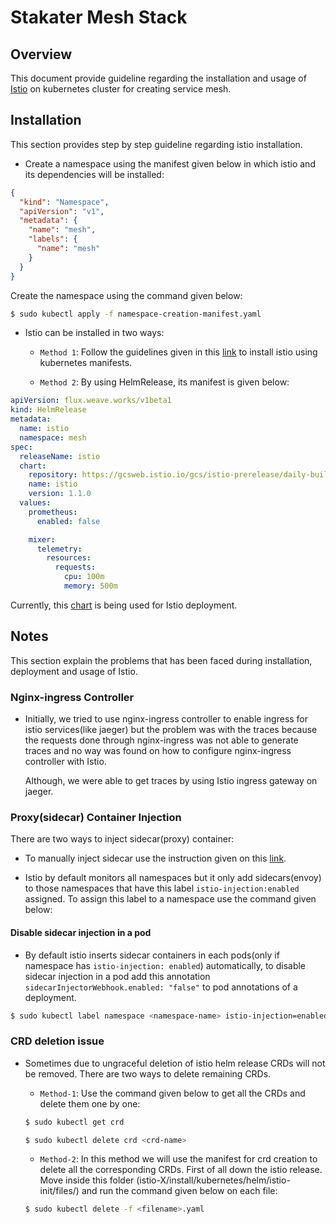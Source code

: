 # Stakater Mesh Stack

## Overview
This document provide guideline regarding the installation and usage of [Istio](https://istio.io/) on kubernetes cluster for creating service mesh.

## Installation

This section provides step by step guideline regarding istio installation.

* Create a namespace using the manifest given below in which istio and its dependencies will be installed:

```json
{ 
  "kind": "Namespace", 
  "apiVersion": "v1", 
  "metadata": { 
    "name": "mesh", 
    "labels": { 
      "name": "mesh" 
    }
  }
}
```

Create the namespace using the command given below:
```bash
$ sudo kubectl apply -f namespace-creation-manifest.yaml
```


* Istio can be installed in two ways:

  * `Method 1`: Follow the guidelines given in this [link](https://istio.io/docs/setup/kubernetes/install/kubernetes/) to install istio using kubernetes manifests.

  * `Method 2`: By using HelmRelease, its manifest is given below:

```yaml
apiVersion: flux.weave.works/v1beta1
kind: HelmRelease
metadata:
  name: istio
  namespace: mesh
spec:
  releaseName: istio
  chart:
    repository: https://gcsweb.istio.io/gcs/istio-prerelease/daily-build/release-1.1-latest-daily/charts/
    name: istio
    version: 1.1.0
  values:
    prometheus:
      enabled: false

    mixer:
      telemetry:
        resources:
          requests:
            cpu: 100m
            memory: 500m
```

Currently, this [chart](https://github.com/istio/istio/tree/master/install/kubernetes/helm/istio) is being used for Istio deployment.






## Notes
This section explain the problems that has been faced during installation, deployment and usage of Istio.

### Nginx-ingress Controller

* Initially, we tried to use nginx-ingress controller to enable ingress for istio services(like jaeger) but the problem was with the traces because the requests done through nginx-ingress was not able to generate traces and no way was found on how to configure nginx-ingress controller with Istio. 

  Although, we were able to get traces by using Istio ingress gateway on jaeger.

### Proxy(sidecar) Container Injection
There are two ways to inject sidecar(proxy) container:

* To manually inject sidecar use the instruction given on this [link](https://istio.io/docs/setup/kubernetes/additional-setup/sidecar-injection/#manual-sidecar-injection).  

* Istio by default monitors all namespaces but it only add sidecars(envoy) to those namespaces that have this label `istio-injection:enabled` assigned. To assign this label to a namespace use the command given below:

#### Disable sidecar injection in a pod
* By default istio inserts sidecar containers in each pods(only if namespace has `istio-injection: enabled`) automatically, to disable sidecar injection in a pod add this annotation `sidecarInjectorWebhook.enabled: "false"` to pod annotations of a deployment.

```bash
$ sudo kubectl label namespace <namespace-name> istio-injection=enabled
```

### CRD deletion issue

* Sometimes due to ungraceful deletion of istio helm release CRDs will not be removed. There are two ways to delete remaining CRDs. 

  * `Method-1`: Use the command given below to get all the CRDs and delete them one by one:
  ```bash
  $ sudo kubectl get crd

  $ sudo kubectl delete crd <crd-name>
  ```

  * `Method-2`: In this method we will use the manifest for crd creation to delete all the corresponding CRDs. First of all down the istio release. Move inside this folder (istio-X/install/kubernetes/helm/istio-init/files/) and run the command given below on each file:
  ```bash
  $ sudo kubectl delete -f <filename>.yaml
  ```

